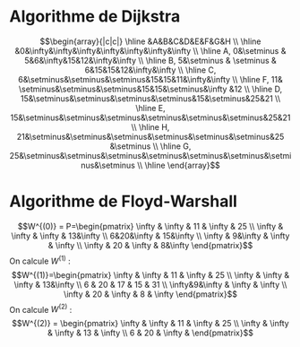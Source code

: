 # Algorithme de Dijkstra
$$\begin{array}{|c|c|} \hline
&A&B&C&D&E&F&G&H \\ \hline
&0&\infty&\infty&\infty&\infty&\infty&\infty&\infty  \\ \hline 
A, 0&\setminus & 5&6&\infty&15&12&\infty&\infty \\ \hline
B, 5&\setminus & \setminus & 6&15&15&12&\infty&\infty \\ \hline
C, 6&\setminus&\setminus&\setminus&15&15&11&\infty&\infty \\ \hline
F, 11& \setminus&\setminus&\setminus&15&15&\setminus&\infty &12 \\ \hline
D, 15&\setminus&\setminus&\setminus&\setminus&15&\setminus&25&21 \\ \hline
E, 15&\setminus&\setminus&\setminus&\setminus&\setminus&\setminus&25&21 \\ \hline
H, 21&\setminus&\setminus&\setminus&\setminus&\setminus&\setminus&25 &\setminus \\ \hline
G, 25&\setminus&\setminus&\setminus&\setminus&\setminus&\setminus&\setminus&\setminus
 \\
\hline
\end{array}$$
# Algorithme de Floyd-Warshall
$$W^{(0)} = P=\begin{pmatrix}
\infty & \infty & 11 & \infty & 25 \\
\infty & \infty & \infty & 13&\infty   \\
6&20&\infty & 15&\infty  \\
\infty & 9&\infty & \infty & \infty  \\
\infty & 20 & \infty & 8&\infty
\end{pmatrix}$$
On calcule $W^{(1)}$ : 
$$W^{(1)}=\begin{pmatrix}
\infty & \infty & 11 & \infty & 25 \\
\infty & \infty & \infty & 13&\infty \\
6 & 20 & 17 & 15 & 31 \\
\infty&9&\infty & \infty  & \infty \\
\infty & 20 & \infty & 8 & \infty
\end{pmatrix}$$
On calcule $W^{(2)}$ : 
$$W^{(2)} = \begin{pmatrix}
\infty & \infty & 11 & \infty & 25 \\
\infty & \infty & \infty & 13 & \infty \\
6 & 20 & \infty & 
\end{pmatrix}$$